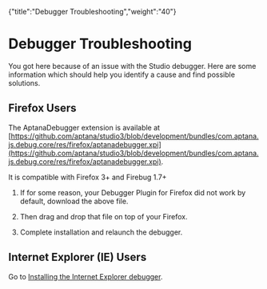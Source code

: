 {"title":"Debugger Troubleshooting","weight":"40"} 

# Debugger Troubleshooting

You got here because of an issue with the Studio debugger. Here are some information which should help you identify a cause and find possible solutions.

## Firefox Users

The AptanaDebugger extension is available at [https://github.com/aptana/studio3/blob/development/bundles/com.aptana.js.debug.core/res/firefox/aptanadebugger.xpi](https://github.com/aptana/studio3/blob/development/bundles/com.aptana.js.debug.core/res/firefox/aptanadebugger.xpi).

It is compatible with Firefox 3+ and Firebug 1.7+

1.  If for some reason, your Debugger Plugin for Firefox did not work by default, download the above file.
    
2.  Then drag and drop that file on top of your Firefox.
    
3.  Complete installation and relaunch the debugger.
    

## Internet Explorer (IE) Users

Go to [Installing the Internet Explorer debugger](/docs/appc/Axway_Appcelerator_Studio/Axway_Appcelerator_Studio_Guide/Web_Development/JavaScript_Development/Debugging_JavaScript/Installing_the_Internet_Explorer_debugger/).